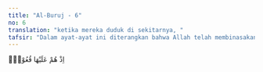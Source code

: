 ```yaml
---
title: "Al-Buruj - 6"
no: 6
translation: "ketika mereka duduk di sekitarnya, "
tafsir: "Dalam ayat-ayat ini diterangkan bahwa Allah telah membinasakan Najran, sebuah kota di Yaman, karena penduduknya telah menyiksa dan membunuh para pengikut Nabi Isa (orang-orang Nasrani) yang meninggalkan agama pembesar-pembesar negeri itu, yaitu agama Yahudi dan memeluk agama yang dibawa oleh Nabi Isa dengan memasukkan mereka ke dalam parit-parit yang telah mereka gali dan diberi api yang menyala-nyala. Orang-orang kafir negeri itu duduk di sekitar parit-parit itu menyaksikan siksaan yang tidak berperikemanusia-an itu.\n\nSiksaan itu sebenarnya tidak patut mereka lakukan sebab orang-orang itu tidak mempunyai kesalahan yang besar. Mereka menyiksa hanya karena orang-orang mukmin itu beriman kepada Allah Yang Mahaperkasa lagi Maha Terpuji, yang mempunyai kerajaan langit dan bumi serta berkuasa atas semua yang ada pada keduanya. Sungguh tidak ada jalan bagi orang yang zalim itu untuk lari dari kekuasaan-Nya.\n\nBagi orang-orang mukmin siksaan dan pembunuhan ini hanyalah merupakan cobaan dan ujian yang akan membawa mereka kepada kebahagiaan abadi apabila mereka tetap sabar dengan tetap beriman kepada Allah."
---
```


اِذْ هُمْ عَلَيْهَا قُعُوْدٌۙ 
